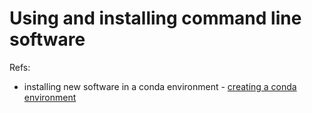 # Using and installing command line software

Refs:
- installing new software in a conda environment - [creating a conda environment](../reference/conda.md) 
